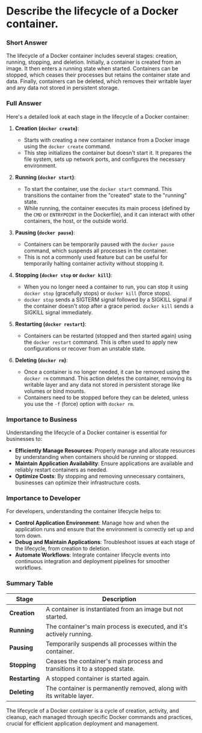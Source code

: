 # Describe the lifecycle of a Docker container.

### Short Answer
The lifecycle of a Docker container includes several stages: creation, running, stopping, and deletion. Initially, a container is created from an image. It then enters a running state when started. Containers can be stopped, which ceases their processes but retains the container state and data. Finally, containers can be deleted, which removes their writable layer and any data not stored in persistent storage.

### Full Answer
Here's a detailed look at each stage in the lifecycle of a Docker container:

1. **Creation (`docker create`)**:
    - Starts with creating a new container instance from a Docker image using the `docker create` command.
    - This step initializes the container but doesn't start it. It prepares the file system, sets up network ports, and configures the necessary environment.

2. **Running (`docker start`)**:
    - To start the container, use the `docker start` command. This transitions the container from the "created" state to the "running" state.
    - While running, the container executes its main process (defined by the `CMD` or `ENTRYPOINT` in the Dockerfile), and it can interact with other containers, the host, or the outside world.

3. **Pausing (`docker pause`)**:
    - Containers can be temporarily paused with the `docker pause` command, which suspends all processes in the container.
    - This is not a commonly used feature but can be useful for temporarily halting container activity without stopping it.

4. **Stopping (`docker stop` or `docker kill`)**:
    - When you no longer need a container to run, you can stop it using `docker stop` (gracefully stops) or `docker kill` (force stops).
    - `docker stop` sends a SIGTERM signal followed by a SIGKILL signal if the container doesn't stop after a grace period. `docker kill` sends a SIGKILL signal immediately.

5. **Restarting (`docker restart`)**:
    - Containers can be restarted (stopped and then started again) using the `docker restart` command. This is often used to apply new configurations or recover from an unstable state.

6. **Deleting (`docker rm`)**:
    - Once a container is no longer needed, it can be removed using the `docker rm` command. This action deletes the container, removing its writable layer and any data not stored in persistent storage like volumes or bind mounts.
    - Containers need to be stopped before they can be deleted, unless you use the `-f` (force) option with `docker rm`.

### Importance to Business
Understanding the lifecycle of a Docker container is essential for businesses to:

- **Efficiently Manage Resources**: Properly manage and allocate resources by understanding when containers should be running or stopped.
- **Maintain Application Availability**: Ensure applications are available and reliably restart containers as needed.
- **Optimize Costs**: By stopping and removing unnecessary containers, businesses can optimize their infrastructure costs.

### Importance to Developer
For developers, understanding the container lifecycle helps to:

- **Control Application Environment**: Manage how and when the application runs and ensure that the environment is correctly set up and torn down.
- **Debug and Maintain Applications**: Troubleshoot issues at each stage of the lifecycle, from creation to deletion.
- **Automate Workflows**: Integrate container lifecycle events into continuous integration and deployment pipelines for smoother workflows.

### Summary Table

| Stage        | Description                                                         |
|--------------|---------------------------------------------------------------------|
| **Creation** | A container is instantiated from an image but not started.          |
| **Running**  | The container's main process is executed, and it's actively running.|
| **Pausing**  | Temporarily suspends all processes within the container.            |
| **Stopping** | Ceases the container's main process and transitions it to a stopped state.|
| **Restarting**| A stopped container is started again.                              |
| **Deleting** | The container is permanently removed, along with its writable layer.|

The lifecycle of a Docker container is a cycle of creation, activity, and cleanup, each managed through specific Docker commands and practices, crucial for efficient application deployment and management.